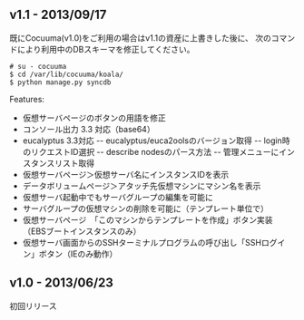 ## v1.1 - 2013/09/17
既にCocuuma(v1.0)をご利用の場合はv1.1の資産に上書きした後に、
次のコマンドにより利用中のDBスキーマを修正してください。
```lang
# su - cocuuma
$ cd /var/lib/cocuuma/koala/
$ python manage.py syncdb
```

Features:
  - 仮想サーバページのボタンの用語を修正
  - コンソール出力 3.3 対応（base64）
  - eucalyptus 3.3対応
  -- eucalyptus/euca2oolsのバージョン取得
  -- login時のリクエストID選択
  -- describe nodesのパース方法
  -- 管理メニューにインスタンスリスト取得
  - 仮想サーバページ＞仮想サーバ名にインスタンスIDを表示
  - データボリュームページ＞アタッチ先仮想マシンにマシン名を表示
  - 仮想サーバ起動中でもサーバグループの編集を可能に
  - サーバグループの仮想マシンの削除を可能に（テンプレート単位で）
  - 仮想サーバページ　「このマシンからテンプレートを作成」ボタン実装（EBSブートインスタンスのみ）
  - 仮想サーバ画面からのSSHターミナルプログラムの呼び出し「SSHログイン」ボタン（IEのみ動作）

## v1.0 - 2013/06/23
初回リリース
